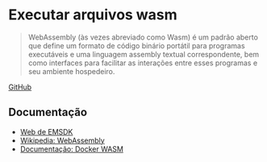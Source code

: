 # Executar arquivos wasm

> WebAssembly (às vezes abreviado como Wasm) é um padrão aberto que define um formato de código binário portátil para programas executáveis e uma linguagem assembly textual correspondente, bem como interfaces para facilitar as interações entre esses programas e seu ambiente hospedeiro.

[GitHub](https://github.com/moixllik/studio/tree/main/docker/wasm)

## Documentação

* [Web de EMSDK](https://emscripten.org/)
* [Wikipedia: WebAssembly](https://pt.wikipedia.org/wiki/WebAssembly)
* [Documentação: Docker WASM](https://docs.docker.com/desktop/wasm/)
